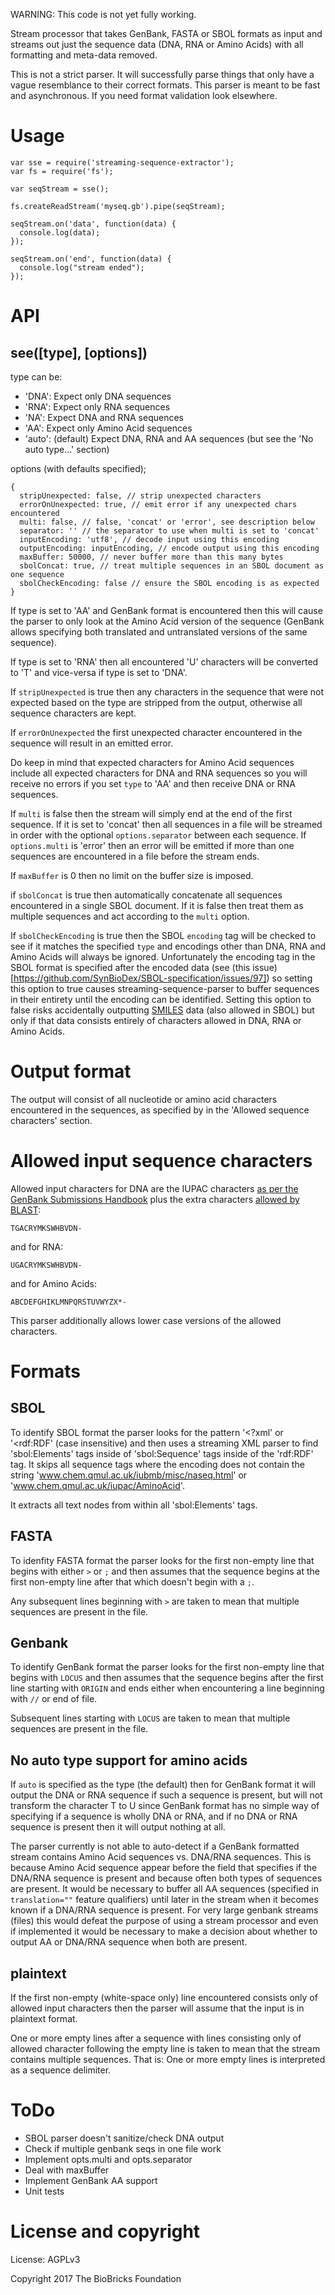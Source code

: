 WARNING: This code is not yet fully working. 

Stream processor that takes GenBank, FASTA or SBOL formats as input and streams out just the sequence data (DNA, RNA or Amino Acids) with all formatting and meta-data removed.

This is not a strict parser. It will successfully parse things that only have a vague resemblance to their correct formats. This parser is meant to be fast and asynchronous. If you need format validation look elsewhere.

# Usage

```
var sse = require('streaming-sequence-extractor');
var fs = require('fs');

var seqStream = sse();

fs.createReadStream('myseq.gb').pipe(seqStream);

seqStream.on('data', function(data) {
  console.log(data);
});

seqStream.on('end', function(data) {
  console.log("stream ended");
});
```

# API

## see([type], [options])

type can be:

* 'DNA': Expect only DNA sequences
* 'RNA': Expect only RNA sequences
* 'NA': Expect DNA and RNA sequences
* 'AA': Expect only Amino Acid sequences
* 'auto': (default) Expect DNA, RNA and AA sequences (but see the 'No auto type...' section)

options (with defaults specified);

```
{
  stripUnexpected: false, // strip unexpected characters
  errorOnUnexpected: true, // emit error if any unexpected chars encountered
  multi: false, // false, 'concat' or 'error', see description below
  separator: '' // the separator to use when multi is set to 'concat' 
  inputEncoding: 'utf8', // decode input using this encoding
  outputEncoding: inputEncoding, // encode output using this encoding
  maxBuffer: 50000, // never buffer more than this many bytes
  sbolConcat: true, // treat multiple sequences in an SBOL document as one sequence
  sbolCheckEncoding: false // ensure the SBOL encoding is as expected
}
```

If type is set to 'AA' and GenBank format is encountered then this will cause the parser to only look at the Amino Acid version of the sequence (GenBank allows specifying both translated and untranslated versions of the same sequence). 

If type is set to 'RNA' then all encountered 'U' characters will be converted to 'T' and vice-versa if type is set to 'DNA'. 

If `stripUnexpected` is true then any characters in the sequence that were not expected based on the type are stripped from the output, otherwise all sequence characters are kept.

If `errorOnUnexpected` the first unexpected character encountered in the sequence will result in an emitted error. 

Do keep in mind that expected characters for Amino Acid sequences include all expected characters for DNA and RNA sequences so you will receive no errors if you set `type` to 'AA' and then receive DNA or RNA sequences.

If `multi` is false then the stream will simply end at the end of the first sequence. If it is set to 'concat' then all sequences in a file will be streamed in order with the optional `options.separator` between each sequence. If `options.multi` is 'error' then an error will be emitted if more than one sequences are encountered in a file before the stream ends.

If `maxBuffer` is 0 then no limit on the buffer size is imposed.

if `sbolConcat` is true then automatically concatenate all sequences encountered in a single SBOL document. If it is false then treat them as multiple sequences and act according to the `multi` option.

If `sbolCheckEncoding` is true then the SBOL `encoding` tag will be checked to see if it matches the specified `type` and encodings other than DNA, RNA and Amino Acids will always be ignored. Unfortunately the encoding tag in the SBOL format is specified after the encoded data (see (this issue)[https://github.com/SynBioDex/SBOL-specification/issues/97]) so setting this option to true causes streaming-sequence-parser to buffer sequences in their entirety until the encoding can be identified. Setting this option to false risks accidentally outputting [SMILES](http://opensmiles.org/opensmiles.html) data (also allowed in SBOL) but only if that data consists entirely of characters allowed in DNA, RNA or Amino Acids.

# Output format

The output will consist of all nucleotide or amino acid characters encountered in the sequences, as specified by in the 'Allowed sequence characters' section.


# Allowed input sequence characters

Allowed input characters for DNA are the IUPAC characters [as per the GenBank Submissions Handbook](https://www.ncbi.nlm.nih.gov/books/NBK53702/#gbankquickstart.if_i_don_t_know_the_base) plus the extra characters [allowed by BLAST](https://blast.ncbi.nlm.nih.gov/Blast.cgi?CMD=Web&PAGE_TYPE=BlastDocs&DOC_TYPE=BlastHelp):

```
TGACRYMKSWHBVDN-
```

and for RNA:

```
UGACRYMKSWHBVDN-
```

and for Amino Acids:

```
ABCDEFGHIKLMNPQRSTUVWYZX*-
```

This parser additionally allows lower case versions of the allowed characters.

# Formats

## SBOL

To identify SBOL format the parser looks for the pattern '<?xml' or '<rdf:RDF' (case insensitive) and then uses a streaming XML parser to find 'sbol:Elements' tags inside of 'sbol:Sequence' tags inside of the 'rdf:RDF' tag. It skips all sequence tags where the encoding does not contain the string 'www.chem.qmul.ac.uk/iubmb/misc/naseq.html' or 'www.chem.qmul.ac.uk/iupac/AminoAcid'. 

It extracts all text nodes from within all 'sbol:Elements' tags.

## FASTA

To idenfity FASTA format the parser looks for the first non-empty line that begins with either `>` or `;` and then assumes that the sequence begins at the first non-empty line after that which doesn't begin with a `;`.  

Any subsequent lines beginning with `>` are taken to mean that multiple sequences are present in the file.

## Genbank

To identify GenBank format the parser looks for the first non-empty line that begins with `LOCUS` and then assumes that the sequence begins after the first line starting with `ORIGIN` and ends either when encountering a line beginning with `//` or end of file.

Subsequent lines starting with `LOCUS` are taken to mean that multiple sequences are present in the file.

## No auto type support for amino acids

If `auto` is specified as the type (the default) then for GenBank format it will output the DNA or RNA sequence if such a sequence is present, but will not transform the character T to U since GenBank format has no simple way of specifying if a sequence is wholly DNA or RNA, and if no DNA or RNA sequence is present then it will output nothing at all.

The parser currently is not able to auto-detect if a GenBank formatted stream contains Amino Acid sequences vs. DNA/RNA sequences. This is because Amino Acid sequence appear before the field that specifies if the DNA/RNA sequence is present and because often both types of sequences are present. It would be necessary to buffer all AA sequences (specified in `translation=""` feature qualifiers) until later in the stream when it becomes known if a DNA/RNA sequence is present. For very large genbank streams (files) this would defeat the purpose of using a stream processor and even if implemented it would be necessary to make a decision about whether to output AA or DNA/RNA sequence when both are present.


## plaintext

If the first non-empty (white-space only) line encountered consists only of allowed input characters then the parser will assume that the input is in plaintext format.

One or more empty lines after a sequence with lines consisting only of allowed character following the empty line is taken to mean that the stream contains multiple sequences. That is: One or more empty lines is interpreted as a sequence delimiter.

# ToDo

* SBOL parser doesn't sanitize/check DNA output
* Check if multiple genbank seqs in one file work
* Implement opts.multi and opts.separator
* Deal with maxBuffer
* Implement GenBank AA support
* Unit tests

# License and copyright

License: AGPLv3

Copyright 2017 The BioBricks Foundation
